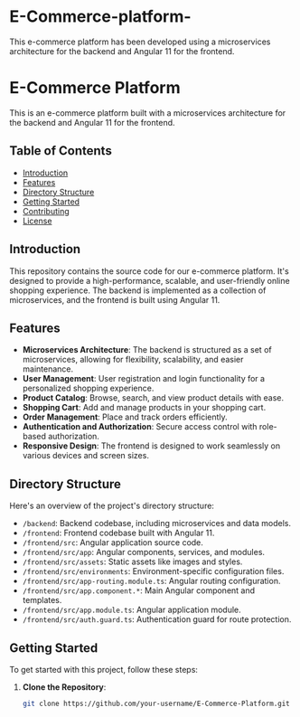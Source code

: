 # E-Commerce-platform-
This e-commerce platform has been developed using a microservices architecture for the backend and Angular 11 for the frontend.
# E-Commerce Platform

This is an e-commerce platform built with a microservices architecture for the backend and Angular 11 for the frontend.

## Table of Contents
- [Introduction](#introduction)
- [Features](#features)
- [Directory Structure](#directory-structure)
- [Getting Started](#getting-started)
- [Contributing](#contributing)
- [License](#license)

## Introduction

This repository contains the source code for our e-commerce platform. It's designed to provide a high-performance, scalable, and user-friendly online shopping experience. The backend is implemented as a collection of microservices, and the frontend is built using Angular 11.

## Features

- **Microservices Architecture**: The backend is structured as a set of microservices, allowing for flexibility, scalability, and easier maintenance.
- **User Management**: User registration and login functionality for a personalized shopping experience.
- **Product Catalog**: Browse, search, and view product details with ease.
- **Shopping Cart**: Add and manage products in your shopping cart.
- **Order Management**: Place and track orders efficiently.
- **Authentication and Authorization**: Secure access control with role-based authorization.
- **Responsive Design**: The frontend is designed to work seamlessly on various devices and screen sizes.

## Directory Structure

Here's an overview of the project's directory structure:

- `/backend`: Backend codebase, including microservices and data models.
- `/frontend`: Frontend codebase built with Angular 11.
- `/frontend/src`: Angular application source code.
- `/frontend/src/app`: Angular components, services, and modules.
- `/frontend/src/assets`: Static assets like images and styles.
- `/frontend/src/environments`: Environment-specific configuration files.
- `/frontend/src/app-routing.module.ts`: Angular routing configuration.
- `/frontend/src/app.component.*`: Main Angular component and templates.
- `/frontend/src/app.module.ts`: Angular application module.
- `/frontend/src/auth.guard.ts`: Authentication guard for route protection.

## Getting Started

To get started with this project, follow these steps:

1. **Clone the Repository**:

   ```bash
   git clone https://github.com/your-username/E-Commerce-Platform.git

